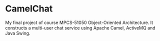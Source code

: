 # CamelChat
My final project of course MPCS-51050 Object-Oriented Architecture. It constructs a multi-user chat service using Apache Camel, ActiveMQ and Java Swing. 
